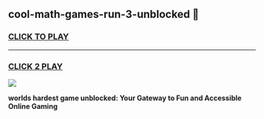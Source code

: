 
## cool-math-games-run-3-unblocked 👋
<h3>
<a href="https://premium.freeplayer.one?title=cool-math-games-run-3-unblocked&ref=14F">CLICK TO PLAY</a></h3>
<hr>

<h3>
<a href="https://premium.freeplayer.one?title=cool-math-games-run-3-unblocked&ref=14F">CLICK 2 PLAY</a>
  
</h3>

<a href="https://premium.freeplayer.one?title=cool-math-games-run-3-unblocked&ref=12F/"><img src="https://clearcache.store/games.png"></a>


**worlds hardest game unblocked: Your Gateway to Fun and Accessible Online Gaming**
